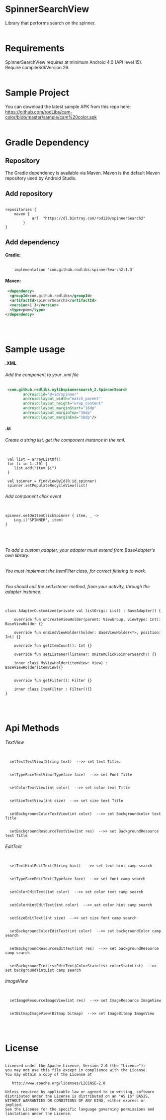 # SpinnerSearchView
Library that performs search on the spinner.
</br>
</br>



# Requirements
SpinnerSearchView requires at minimum Android 4.0 (API level 15).
</br>
Require compileSdkVersion 29.
</br>
</br>



# Sample Project
You can download the latest sample APK from this repo here: https://github.com/rodLibs/cam-color/blob/master/sample/cam%20color.apk
</br>
</br>


# Gradle Dependency

## Repository
The Gradle dependency is available via Maven. Maven is the default Maven repository used by Android Studio.
</br>

## Add repository
<pre><code>
repositories {
    maven {
            url  "https://dl.bintray.com/rod120/spinnerSearch2"
        }
}
</code></pre>



## Add dependency

#### Gradle:
<pre><code>
    implementation 'com.github.rodlibs:spinnerSearch2:1.3'
</code></pre>


#### Maven:
```xml
 <dependency>
  <groupId>com.github.rodlibs</groupId>
  <artifactId>spinnerSearch2</artifactId>
  <version>1.3</version>
  <type>pom</type>
</dependency>
```
</br>
</br>



# Sample usage

#### .XML

###### Add the component to your .xml file
```xml
 <com.github.rodlibs.mylibspinnersearch_2.SpinnerSearch
        android:id="@+id/spinner"
        android:layout_width="match_parent"
        android:layout_height="wrap_content"
        android:layout_marginStart="16dp"
        android:layout_marginTop="16dp"
        android:layout_marginEnd="16dp"/>
```


#### .kt

###### Create a string list, get the component instance in the xml.
<pre><code>
 val list = arrayListOf<String>()
 for (i in 1..20) {
    list.add("item $i")
 }
 
 val spinner = findViewById<SpinnerSearch>(R.id.spinner) 
 spinner.setPopulateRecycleView(list)
</code></pre>



###### Add component click event
<pre><code>
spinner.setOnItemClickSpinner { item, _ ->
    Log.i("SPINNER", item)
}
</code></pre>
</br>
</br>



###### To add a custom adapter, your adapter must extend from BaseAdapter's own library.
###### You must implement the ItemFilter class, for correct filtering to work.
###### You should call the setListener method, from your activity, through the adapter instance.
<pre><code>
class AdapterCustomized(private val listOrigi: List<String>) : BaseAdapter() {

    override fun onCreateViewHolder(parent: ViewGroup, viewType: Int): BaseViewHolder<Any> {}

    override fun onBindViewHolder(holder: BaseViewHolder<*>, position: Int) {}

    override fun getItemCount(): Int {}

    override fun setListener(listener: OnItemClickSpinnerSearch?) {}

    inner class MyViewHolder(itemView: View) : BaseViewHolder<String>(itemView){}


    override fun getFilter(): Filter {}

    inner class ItemFilter : Filter(){}
}
</code></pre>
</br>
</br>








# Api Methods
###### TextView
<pre><code>
  setTextTextView(String text)  -->> set text Title.
</code></pre>

<pre><code>
  setTypeFaceTextView(Typeface face)  -->> set Font Title
</code></pre>

<pre><code>
  setColorTextView(int color)  -->> set color text Title
</code></pre>

<pre><code>
  setSizeTextView(int size)  -->> set size text Title
</code></pre>

<pre><code>
  setBackgroundColorTextView(int color)  -->> set Backgroundcolor text Title
</code></pre>

<pre><code>
  setBackgroundResourceTextView(int res)  -->> set BackgroundResource text Title
</code></pre>

###### EditText
<pre><code>
  setTextHintEditText(String hint)  -->> set text hint camp search
</code></pre>

<pre><code>
  setTypeFaceEditText(Typeface face)  -->> set font camp search
</code></pre>

<pre><code>
  setColorEditText(int color)  -->> set color text camp search
</code></pre>

<pre><code>
  setColorHintEditText(int color)  -->> set color hint camp search
</code></pre>

<pre><code>
  setSizeEditText(int size)  -->> set size font camp search
</code></pre>

<pre><code>
  setBackgroundColorEditText(int color)  -->> set backgroundColor camp search
</code></pre>

<pre><code>
  setBackgroundResourceEditText(int res)  -->> set backgroundResource camp search
</code></pre>

<pre><code>
  setBackgroundTintListEditText(ColorStateList colorStateList)  -->> set backgroundTintList camp search
</code></pre>

###### ImageView
<pre><code>
  setImageResourceImageView(int res)  -->> set ImageResource ImageView
</code></pre>

<pre><code>
  setBitmapImageView(Bitmap bitmap)  -->> set ImageBitmap ImageView
</code></pre>
</br>
</br>









# License
<pre><code>
Licensed under the Apache License, Version 2.0 (the "License");
you may not use this file except in compliance with the License.
You may obtain a copy of the License at

   http://www.apache.org/licenses/LICENSE-2.0

Unless required by applicable law or agreed to in writing, software
distributed under the License is distributed on an "AS IS" BASIS,
WITHOUT WARRANTIES OR CONDITIONS OF ANY KIND, either express or implied.
See the License for the specific language governing permissions and
limitations under the License.
</code></pre>

